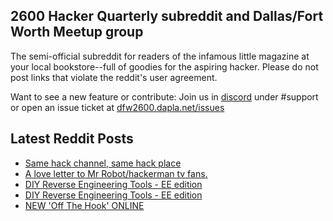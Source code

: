 ## 2600 Hacker Quarterly subreddit and Dallas/Fort Worth Meetup group
The semi-official subreddit for readers of the infamous little magazine at your local bookstore--full of goodies for the aspiring hacker. Please do not post links that violate the reddit's user agreement.

Want to see a new feature or contribute: 
Join us in [discord](https://dfw2600.dapla.net/chat) under #support or open an issue ticket at [dfw2600.dapla.net/issues](https://dfw2600.dapla.net/issues)

## Latest Reddit Posts
<!-- BLOG-POST-LIST:START -->
- [Same hack channel, same hack place](https://www.reddit.com/r/2600/comments/1971m8m/same_hack_channel_same_hack_place/)
- [A love letter to Mr Robot/hackerman tv fans.](https://www.reddit.com/r/2600/comments/196vteq/a_love_letter_to_mr_robothackerman_tv_fans/)
- [DIY Reverse Engineering Tools - EE edition](https://www.reddit.com/r/2600/comments/195o04s/diy_reverse_engineering_tools_ee_edition/)
- [DIY Reverse Engineering Tools - EE edition](https://www.reddit.com/r/2600/comments/195o04t/diy_reverse_engineering_tools_ee_edition/)
- [NEW 'Off The Hook' ONLINE](https://2600.com/hook/10-01-2024)
<!-- BLOG-POST-LIST:END -->
